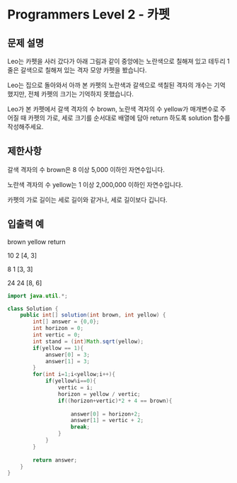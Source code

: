 # Programmers Level 2 - 카펫

## 문제 설명
Leo는 카펫을 사러 갔다가 아래 그림과 같이 중앙에는 노란색으로 칠해져 있고 테두리 1줄은 갈색으로 칠해져 있는 격자 모양 카펫을 봤습니다.

Leo는 집으로 돌아와서 아까 본 카펫의 노란색과 갈색으로 색칠된 격자의 개수는 기억했지만, 전체 카펫의 크기는 기억하지 못했습니다.

Leo가 본 카펫에서 갈색 격자의 수 brown, 노란색 격자의 수 yellow가 매개변수로 주어질 때 카펫의 가로, 세로 크기를 순서대로 배열에 담아 return 하도록 solution 함수를 작성해주세요.

## 제한사항
갈색 격자의 수 brown은 8 이상 5,000 이하인 자연수입니다.

노란색 격자의 수 yellow는 1 이상 2,000,000 이하인 자연수입니다.

카펫의 가로 길이는 세로 길이와 같거나, 세로 길이보다 깁니다.

## 입출력 예
brown	yellow	return

10	2	[4, 3]

8	1	[3, 3]

24	24	[8, 6]


```java
import java.util.*;

class Solution {
    public int[] solution(int brown, int yellow) {
        int[] answer = {0,0};
        int horizon = 0;
        int vertic = 0;
        int stand = (int)Math.sqrt(yellow);
        if(yellow == 1){
            answer[0] = 3;
            answer[1] = 3;
        }
        for(int i=1;i<yellow;i++){
            if(yellow%i==0){
                vertic = i;
                horizon = yellow / vertic;
                if((horizon+vertic)*2 + 4 == brown){
                    
                    answer[0] = horizon+2;
                    answer[1] = vertic + 2;
                    break;
                }
            }
        }
        
        return answer;
    }
}
```
